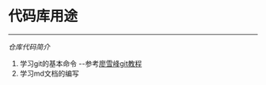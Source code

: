 # 代码库用途
***
*仓库代码简介*
1. 学习git的基本命令 --参考[廖雪峰git教程](http://localhost:8080/marketing/view/business-mainframe-web/modules/index/index)
2. 学习md文档的编写
